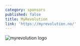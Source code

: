 ```yaml
---
category: sponsors
published: false
title: MyRevolution
link: 'https://myrevolution.no/'
---
```

![myrevolution logo]({{site.baseurl}}/media/download.jpg)
